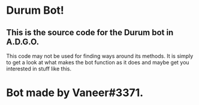 # Durum Bot!
## This is the source code for the Durum bot in A.D.G.O.

This code may not be used for finding ways around its methods. It is simply to get a look at what makes the bot function as it does and maybe get you interested in stuff like this.

# Bot made by Vaneer#3371.